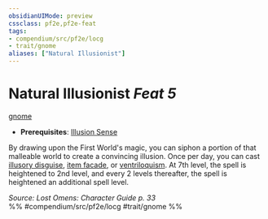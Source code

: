 ```yaml
---
obsidianUIMode: preview
cssclass: pf2e,pf2e-feat
tags:
- compendium/src/pf2e/locg
- trait/gnome
aliases: ["Natural Illusionist"]
---
```

# Natural Illusionist  *Feat 5*  
[gnome](rules/traits/gnome.md "Gnome Ancestry & Heritage Trait")  

- **Prerequisites**: [Illusion Sense](compendium/feats/illusion-sense.md)

By drawing upon the First World's magic, you can siphon a portion of that malleable world to create a convincing illusion. Once per day, you can cast [illusory disguise](compendium/spells/illusory-disguise.md), [item facade](compendium/spells/item-facade.md), or [ventriloquism](compendium/spells/ventriloquism.md). At 7th level, the spell is heightened to 2nd level, and every 2 levels thereafter, the spell is heightened an additional spell level.

*Source: Lost Omens: Character Guide p. 33*  
%% #compendium/src/pf2e/locg #trait/gnome %%